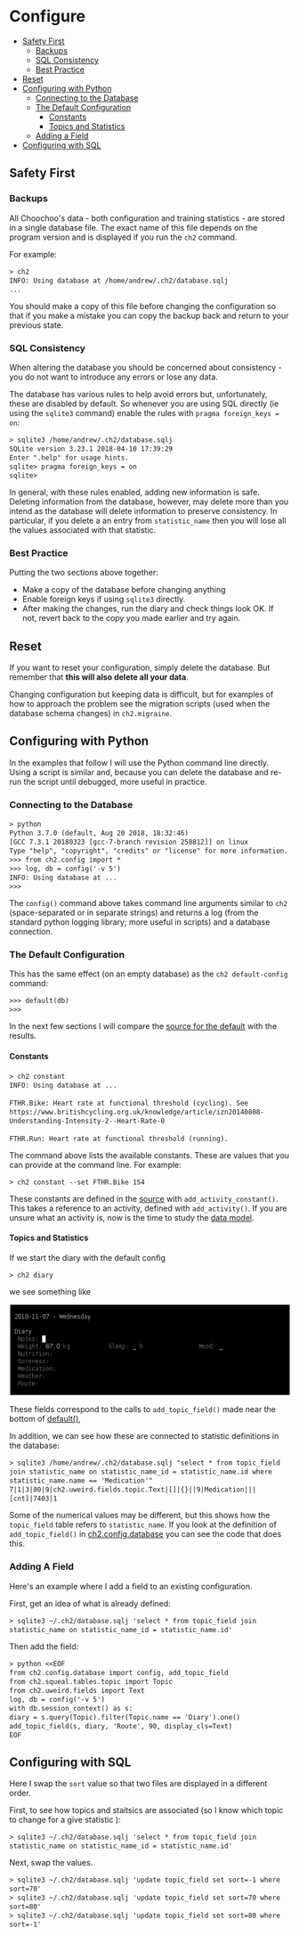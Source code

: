 
# Configure

  * [Safety First](#safety-first)
    * [Backups](#backups)
    * [SQL Consistency](#sql-consistency)
    * [Best Practice](#best-practice)
  * [Reset](#reset)
  * [Configuring with Python](#configuring-with-python)
    * [Connecting to the Database](#connecting-to-the-database)
    * [The Default Configuration](#the-default-configuration)
      * [Constants](#constants)
      * [Topics and Statistics](#topics-and-statistics)
    * [Adding a Field](#adding-a-field)
  * [Configuring with SQL](#configuring-with-sql)

## Safety First

### Backups

All Choochoo's data - both configuration and training statistics - are
stored in a single database file.  The exact name of this file depends
on the program version and is displayed if you run the `ch2` command.

For example:

    > ch2
    INFO: Using database at /home/andrew/.ch2/database.sqlj
    ...

You should make a copy of this file before changing the configuration
so that if you make a mistake you can copy the backup back and return
to your previous state.

### SQL Consistency

When altering the database you should be concerned about consistency -
you do not want to introduce any errors or lose any data.

The database has various rules to help avoid errors but,
unfortunately, these are disabled by default.  So whenever you are
using SQL directly (ie using the `sqlite3` command) enable the rules
with `pragma foreign_keys = on`:

    > sqlite3 /home/andrew/.ch2/database.sqlj
    SQLite version 3.23.1 2018-04-10 17:39:29
    Enter ".help" for usage hints.
    sqlite> pragma foreign_keys = on
    sqlite>

In general, with these rules enabled, adding new information is safe.
Deleting information from the database, however, may delete more than
you intend as the database will delete information to preserve
consistency.  In particular, if you delete a an entry from
`statistic_name` then you will lose all the values associated with
that statistic.

### Best Practice

Putting the two sections above together:
* Make a copy of the database before changing anything
* Enable foreign keys if using `sqlite3` directly.
* After making the changes, run the diary and check things look OK.  If
  not, revert back to the copy you made earlier and try again.

## Reset

If you want to reset your configuration, simply delete the database.
But remember that **this will also delete all your data**.

Changing configuration but keeping data is difficult, but for examples
of how to approach the problem see the migration scripts (used when
the database schema changes) in `ch2.migraine`.

## Configuring with Python

In the examples that follow I will use the Python command line
directly.  Using a script is similar and, because you can delete the
database and re-run the script until debugged, more useful in
practice.

### Connecting to the Database

    > python                               
    Python 3.7.0 (default, Aug 20 2018, 18:32:46)
    [GCC 7.3.1 20180323 [gcc-7-branch revision 258812]] on linux
    Type "help", "copyright", "credits" or "license" for more information.
    >>> from ch2.config import *
    >>> log, db = config('-v 5')
    INFO: Using database at ...
    >>>

The `config()` command above takes command line arguments similar to
`ch2` (space-separated or in separate strings) and returns a log (from
the standard python logging library; more useful in scripts) and a
database connection.

### The Default Configuration

This has the same effect (on an empty database) as the `ch2
default-config` command:

    >>> default(db)
    >>>

In the next few sections I will compare the [source for the
default](https://github.com/andrewcooke/choochoo/blob/master/ch2/config/default.py)
with the results.

#### Constants

    > ch2 constant
    INFO: Using database at ...

    FTHR.Bike: Heart rate at functional threshold (cycling). See https://www.britishcycling.org.uk/knowledge/article/izn20140808-Understanding-Intensity-2--Heart-Rate-0

    FTHR.Run: Heart rate at functional threshold (running).

The command above lists the available constants.  These are values
that you can provide at the command line.  For example:

    > ch2 constant --set FTHR.Bike 154

These constants are defined in the
[source](https://github.com/andrewcooke/choochoo/blob/master/ch2/config/default.py)
with `add_activity_constant()`.  This takes a reference to an
activity, defined with `add_activity()`.  If you are unsure what an
activity is, now is the time to study the [data model](data-model).

#### Topics and Statistics

If we start the diary with the default config

    > ch2 diary

we see something like

![](diary-config-example.png)

These fields correspond to the calls to `add_topic_field()` made near
the bottom of
[default()](https://github.com/andrewcooke/choochoo/blob/master/ch2/config/default.py),

In addition, we can see how these are connected to statistic
definitions in the database:

    > sqlite3 /home/andrew/.ch2/database.sqlj "select * from topic_field join statistic_name on statistic_name_id = statistic_name.id where statistic_name.name == 'Medication'"
    7|1|3|80|9|ch2.uweird.fields.topic.Text|[]|{}||9|Medication|||[cnt]|7403|1

Some of the numerical values may be different, but this shows how the
`topic_field` table refers to `statistic_name`.  If you look at the
definition of `add_topic_field()` in
[ch2.config.database](https://github.com/andrewcooke/choochoo/blob/master/ch2/config/database.py)
you can see the code that does this.

### Adding A Field

Here's an example where I add a field to an existing configuration.

First, get an idea of what is already defined:

    > sqlite3 ~/.ch2/database.sqlj 'select * from topic_field join statistic_name on statistic_name_id = statistic_name.id'

Then add the field:

    > python <<EOF
    from ch2.config.database import config, add_topic_field
    from ch2.squeal.tables.topic import Topic
    from ch2.uweird.fields import Text
    log, db = config('-v 5')
    with db.session_context() as s:
	diary = s.query(Topic).filter(Topic.name == 'Diary').one()
	add_topic_field(s, diary, 'Route', 90, display_cls=Text)
    EOF

## Configuring with SQL

Here I swap the `sort` value so that two files are displayed in a
different order.

First, to see how topics and staitsics are associated (so I know which
topic to change for a give statistic ):

    > sqlite3 ~/.ch2/database.sqlj 'select * from topic_field join statistic_name on statistic_name_id = statistic_name.id'

Next, swap the values.

    > sqlite3 ~/.ch2/database.sqlj 'update topic_field set sort=-1 where sort=70'
    > sqlite3 ~/.ch2/database.sqlj 'update topic_field set sort=70 where sort=80'
    > sqlite3 ~/.ch2/database.sqlj 'update topic_field set sort=80 where sort=-1'

